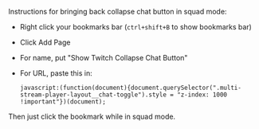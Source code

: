  Instructions for bringing back collapse chat button in squad mode:
 
 - Right click your bookmarks bar (`ctrl+shift+B` to show bookmarks bar)
 - Click Add Page
 - For name, put "Show Twitch Collapse Chat Button"
 - For URL, paste this in:
      
    `javascript:(function(document){document.querySelector(".multi-stream-player-layout__chat-toggle").style = "z-index: 1000 !important"})(document);`
 
 Then just click the bookmark while in squad mode.
